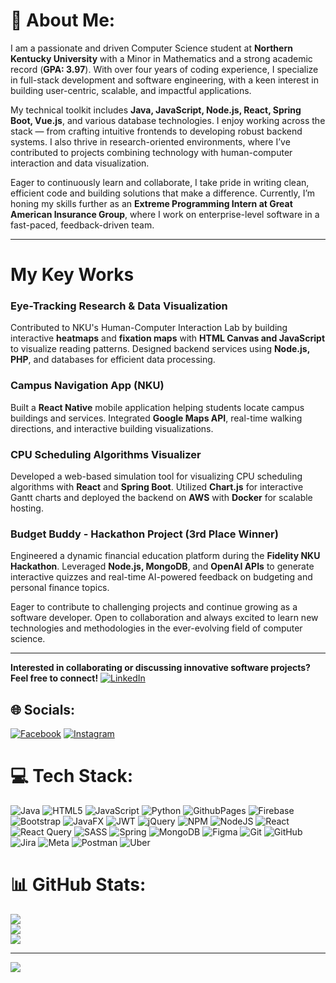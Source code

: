 # 💫 About Me:
I am a passionate and driven Computer Science student at **Northern Kentucky University** with a Minor in Mathematics and a strong academic record (**GPA: 3.97**). With over four years of coding experience, I specialize in full-stack development and software engineering, with a keen interest in building user-centric, scalable, and impactful applications.  

My technical toolkit includes **Java, JavaScript, Node.js, React, Spring Boot, Vue.js**, and various database technologies. I enjoy working across the stack — from crafting intuitive frontends to developing robust backend systems. I also thrive in research-oriented environments, where I’ve contributed to projects combining technology with human-computer interaction and data visualization.  

Eager to continuously learn and collaborate, I take pride in writing clean, efficient code and building solutions that make a difference. Currently, I’m honing my skills further as an **Extreme Programming Intern at Great American Insurance Group**, where I work on enterprise-level software in a fast-paced, feedback-driven team.

---

# My Key Works
### Eye-Tracking Research & Data Visualization  
Contributed to NKU's Human-Computer Interaction Lab by building interactive **heatmaps** and **fixation maps** with **HTML Canvas and JavaScript** to visualize reading patterns. Designed backend services using **Node.js, PHP**, and databases for efficient data processing.  

### Campus Navigation App (NKU)  
Built a **React Native** mobile application helping students locate campus buildings and services. Integrated **Google Maps API**, real-time walking directions, and interactive building visualizations.  

### CPU Scheduling Algorithms Visualizer  
Developed a web-based simulation tool for visualizing CPU scheduling algorithms with **React** and **Spring Boot**. Utilized **Chart.js** for interactive Gantt charts and deployed the backend on **AWS** with **Docker** for scalable hosting.  

### Budget Buddy - Hackathon Project (3rd Place Winner)  
Engineered a dynamic financial education platform during the **Fidelity NKU Hackathon**. Leveraged **Node.js, MongoDB**, and **OpenAI APIs** to generate interactive quizzes and real-time AI-powered feedback on budgeting and personal finance topics.  

Eager to contribute to challenging projects and continue growing as a software developer. Open to collaboration and always excited to learn new technologies and methodologies in the ever-evolving field of computer science.

---

**Interested in collaborating or discussing innovative software projects? Feel free to connect!** [![LinkedIn](https://img.shields.io/badge/LinkedIn-%230077B5.svg?logo=linkedin&logoColor=white)](https://www.linkedin.com/in/bhuwan-bhandari-a46640234/) 
<br> 


## 🌐 Socials:
[![Facebook](https://img.shields.io/badge/Facebook-%231877F2.svg?logo=Facebook&logoColor=white)](https://www.facebook.com/bhuwan.bhandari.39566) [![Instagram](https://img.shields.io/badge/Instagram-%23E4405F.svg?logo=Instagram&logoColor=white)](https://instagram.com/bhuwan9.8) 

# 💻 Tech Stack:
![Java](https://img.shields.io/badge/java-%23ED8B00.svg?style=for-the-badge&logo=openjdk&logoColor=white) ![HTML5](https://img.shields.io/badge/html5-%23E34F26.svg?style=for-the-badge&logo=html5&logoColor=white) ![JavaScript](https://img.shields.io/badge/javascript-%23323330.svg?style=for-the-badge&logo=javascript&logoColor=%23F7DF1E) ![Python](https://img.shields.io/badge/python-3670A0?style=for-the-badge&logo=python&logoColor=ffdd54) ![GithubPages](https://img.shields.io/badge/github%20pages-121013?style=for-the-badge&logo=github&logoColor=white) ![Firebase](https://img.shields.io/badge/firebase-%23039BE5.svg?style=for-the-badge&logo=firebase) ![Bootstrap](https://img.shields.io/badge/bootstrap-%238511FA.svg?style=for-the-badge&logo=bootstrap&logoColor=white) ![JavaFX](https://img.shields.io/badge/javafx-%23FF0000.svg?style=for-the-badge&logo=javafx&logoColor=white) ![JWT](https://img.shields.io/badge/JWT-black?style=for-the-badge&logo=JSON%20web%20tokens) ![jQuery](https://img.shields.io/badge/jquery-%230769AD.svg?style=for-the-badge&logo=jquery&logoColor=white) ![NPM](https://img.shields.io/badge/NPM-%23CB3837.svg?style=for-the-badge&logo=npm&logoColor=white) ![NodeJS](https://img.shields.io/badge/node.js-6DA55F?style=for-the-badge&logo=node.js&logoColor=white) ![React](https://img.shields.io/badge/react-%2320232a.svg?style=for-the-badge&logo=react&logoColor=%2361DAFB) ![React Query](https://img.shields.io/badge/-React%20Query-FF4154?style=for-the-badge&logo=react%20query&logoColor=white) ![SASS](https://img.shields.io/badge/SASS-hotpink.svg?style=for-the-badge&logo=SASS&logoColor=white) ![Spring](https://img.shields.io/badge/spring-%236DB33F.svg?style=for-the-badge&logo=spring&logoColor=white) ![MongoDB](https://img.shields.io/badge/MongoDB-%234ea94b.svg?style=for-the-badge&logo=mongodb&logoColor=white) ![Figma](https://img.shields.io/badge/figma-%23F24E1E.svg?style=for-the-badge&logo=figma&logoColor=white) ![Git](https://img.shields.io/badge/git-%23F05033.svg?style=for-the-badge&logo=git&logoColor=white) ![GitHub](https://img.shields.io/badge/github-%23121011.svg?style=for-the-badge&logo=github&logoColor=white) ![Jira](https://img.shields.io/badge/jira-%230A0FFF.svg?style=for-the-badge&logo=jira&logoColor=white) ![Meta](https://img.shields.io/badge/Meta-%230467DF.svg?style=for-the-badge&logo=Meta&logoColor=white) ![Postman](https://img.shields.io/badge/Postman-FF6C37?style=for-the-badge&logo=postman&logoColor=white) ![Uber](https://img.shields.io/badge/Uber-%23000000.svg?style=for-the-badge&logo=Uber&logoColor=white)
# 📊 GitHub Stats:
![](https://github-readme-stats.vercel.app/api?username=bhuwan9898&theme=dark&hide_border=false&include_all_commits=true&count_private=false)<br/>
![](https://github-readme-streak-stats.herokuapp.com/?user=bhuwan9898&theme=dark&hide_border=false)<br/>
![](https://github-readme-stats.vercel.app/api/top-langs/?username=bhuwan9898&theme=dark&hide_border=false&include_all_commits=true&count_private=false&layout=compact)

---
[![](https://visitcount.itsvg.in/api?id=bhuwan9898&icon=0&color=0)](https://visitcount.itsvg.in)

<!-- Proudly created with GPRM ( https://gprm.itsvg.in ) -->
